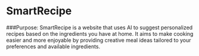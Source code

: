 # SmartRecipe

###Purpose: 
SmartRecipe is a website that uses AI to suggest personalized recipes based on the ingredients you have at home. It aims to make cooking easier and more enjoyable by providing creative meal ideas tailored to your preferences and available ingredients.
